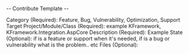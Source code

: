 -- Contribute Template --

Category (Required): Feature, Bug, Vulnerability, Optimization, Support
Target Project/Module/Class (Required): example KFramework, KFramework.Integration.AspCore
Description (Required): 
Example State (Optional): if is a feature or support when it's needed, if is a bug or vulnerability what is the problem.. etc
Files (Optional):
